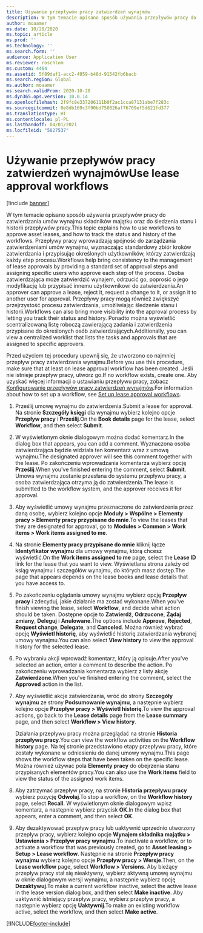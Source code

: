 ```yaml
---
title: Używanie przepływów pracy zatwierdzeń wynajmów
description: W tym temacie opisano sposób używania przepływów pracy do zatwierdzania umów wynajmu składników majątku oraz do śledzenia stanu i historii przepływów pracy.
author: moaamer
ms.date: 10/28/2020
ms.topic: article
ms.prod: ''
ms.technology: ''
ms.search.form: ''
audience: Application User
ms.reviewer: roschlom
ms.custom: 4464
ms.assetid: 5f89daf1-acc2-4959-b48d-91542fb6bacb
ms.search.region: Global
ms.author: moaamer
ms.search.validFrom: 2020-10-28
ms.dyn365.ops.version: 10.0.14
ms.openlocfilehash: 2f9fc8e337206111b0f2ac1cca87131abe7f283c
ms.sourcegitcommit: 0e8db169c3f90bd750826af76709ef5d621fd377
ms.translationtype: HT
ms.contentlocale: pl-PL
ms.lasthandoff: 04/01/2021
ms.locfileid: "5827537"
---
```

# <a name="use-lease-approval-workflows"></a><span data-ttu-id="8b400-103">Używanie przepływów pracy zatwierdzeń wynajmów</span><span class="sxs-lookup"><span data-stu-id="8b400-103">Use lease approval workflows</span></span>

[!include [banner](../includes/banner.md)]

<span data-ttu-id="8b400-104">W tym temacie opisano sposób używania przepływów pracy do zatwierdzania umów wynajmu składników majątku oraz do śledzenia stanu i historii przepływów pracy.</span><span class="sxs-lookup"><span data-stu-id="8b400-104">This topic explains how to use workflows to approve asset leases, and how to track the status and history of the workflows.</span></span> <span data-ttu-id="8b400-105">Przepływy pracy wprowadzają spójność do zarządzania zatwierdzeniami umów wynajmu, wyznaczając standardowy zbiór kroków zatwierdzania i przypisując określonych użytkowników, którzy zatwierdzają każdy etap procesu.</span><span class="sxs-lookup"><span data-stu-id="8b400-105">Workflows help bring consistency to the management of lease approvals by providing a standard set of approval steps and assigning specific users who approve each step of the process.</span></span> <span data-ttu-id="8b400-106">Osoba zatwierdzająca może zatwierdzić wynajem, odrzucić go, poprosić o jego modyfikację lub przypisać innemu użytkownikowi do zatwierdzenia.</span><span class="sxs-lookup"><span data-stu-id="8b400-106">An approver can approve a lease, reject it, request a change to it, or assign it to another user for approval.</span></span> <span data-ttu-id="8b400-107">Przepływy pracy mogą również zwiększyć przejrzystość procesu zatwierdzania, umożliwiając śledzenie stanu i historii.</span><span class="sxs-lookup"><span data-stu-id="8b400-107">Workflows can also bring more visibility into the approval process by letting you track their status and history.</span></span> <span data-ttu-id="8b400-108">Ponadto można wyświetlić scentralizowaną listę roboczą zawierającą zadania i zatwierdzenia przypisane do określonych osób zatwierdzających.</span><span class="sxs-lookup"><span data-stu-id="8b400-108">Additionally, you can view a centralized worklist that lists the tasks and approvals that are assigned to specific approvers.</span></span>

<span data-ttu-id="8b400-109">Przed użyciem tej procedury upewnij się, że utworzono co najmniej przepływ pracy zatwierdzania wynajmu.</span><span class="sxs-lookup"><span data-stu-id="8b400-109">Before you use this procedure, make sure that at least on lease approval workflow has been created.</span></span> <span data-ttu-id="8b400-110">Jeśli nie istnieje przepływ pracy, utwórz go.</span><span class="sxs-lookup"><span data-stu-id="8b400-110">If no workflow exists, create one.</span></span> <span data-ttu-id="8b400-111">Aby uzyskać więcej informacji o ustawianiu przepływu pracy, zobacz [Konfigurowanie przepływów pracy zatwierdzeń wynajmów](set-up-lease-wrkflw.md).</span><span class="sxs-lookup"><span data-stu-id="8b400-111">For information about how to set up a workflow, see [Set up lease approval workflows](set-up-lease-wrkflw.md).</span></span>

1. <span data-ttu-id="8b400-112">Prześlij umowę wynajmu do zatwierdzenia.</span><span class="sxs-lookup"><span data-stu-id="8b400-112">Submit a lease for approval.</span></span> <span data-ttu-id="8b400-113">Na stronie **Szczegóły księgi** dla wynajmu wybierz kolejno opcje **Przepływ pracy** i **Prześlij**.</span><span class="sxs-lookup"><span data-stu-id="8b400-113">On the **Book details** page for the lease, select **Workflow**, and then select **Submit**.</span></span>
2. <span data-ttu-id="8b400-114">W wyświetlonym oknie dialogowym można dodać komentarz.</span><span class="sxs-lookup"><span data-stu-id="8b400-114">In the dialog box that appears, you can add a comment.</span></span> <span data-ttu-id="8b400-115">Wyznaczona osoba zatwierdzająca będzie widziała ten komentarz wraz z umową wynajmu.</span><span class="sxs-lookup"><span data-stu-id="8b400-115">The designated approver will see this comment together with the lease.</span></span> <span data-ttu-id="8b400-116">Po zakończeniu wprowadzania komentarza wybierz opcję **Prześlij**.</span><span class="sxs-lookup"><span data-stu-id="8b400-116">When you've finished entering the comment, select **Submit**.</span></span> <span data-ttu-id="8b400-117">Umowa wynajmu zostanie przesłana do systemu przepływu pracy, a osoba zatwierdzająca otrzyma ją do zatwierdzenia.</span><span class="sxs-lookup"><span data-stu-id="8b400-117">The lease is submitted to the workflow system, and the approver receives it for approval.</span></span>
3. <span data-ttu-id="8b400-118">Aby wyświetlić umowy wynajmu przeznaczone do zatwierdzenia przez daną osobę, wybierz kolejno opcje **Moduły \> Wspólne \> Elementy pracy \> Elementy pracy przypisane do mnie**.</span><span class="sxs-lookup"><span data-stu-id="8b400-118">To view the leases that they are designated for approval, go to **Modules \> Common \> Work items \> Work items assigned to me**.</span></span>
4. <span data-ttu-id="8b400-119">Na stronie **Elementy pracy przypisane do mnie** kliknij łącze **Identyfikator wynajmu** dla umowy wynajmu, którą chcesz wyświetlić.</span><span class="sxs-lookup"><span data-stu-id="8b400-119">On the **Work items assigned to me** page, select the **Lease ID** link for the lease that you want to view.</span></span> <span data-ttu-id="8b400-120">Wyświetlana strona zależy od ksiąg wynajmu i szczegółów wynajmu, do których masz dostęp.</span><span class="sxs-lookup"><span data-stu-id="8b400-120">The page that appears depends on the lease books and lease details that you have access to.</span></span>
5. <span data-ttu-id="8b400-121">Po zakończeniu oglądania umowy wynajmu wybierz opcję **Przepływ pracy** i zdecyduj, jakie działanie ma zostać wykonane.</span><span class="sxs-lookup"><span data-stu-id="8b400-121">When you've finish viewing the lease, select **Workflow**, and decide what action should be taken.</span></span> <span data-ttu-id="8b400-122">Dostępne opcje to **Zatwierdź**, **Odrzucone**, **Żądaj zmiany**, **Deleguj** i **Anulowane**.</span><span class="sxs-lookup"><span data-stu-id="8b400-122">The options include **Approve**, **Rejected**, **Request change**, **Delegate**, and **Canceled**.</span></span> <span data-ttu-id="8b400-123">Można również wybrać opcję **Wyświetl historię**, aby wyświetlić historię zatwierdzania wybranej umowy wynajmu.</span><span class="sxs-lookup"><span data-stu-id="8b400-123">You can also select **View history** to view the approval history for the selected lease.</span></span>
6. <span data-ttu-id="8b400-124">Po wybraniu akcji wprowadź komentarz, który ją opisuje.</span><span class="sxs-lookup"><span data-stu-id="8b400-124">After you've selected an action, enter a comment to describe the action.</span></span> <span data-ttu-id="8b400-125">Po zakończeniu wprowadzania komentarza wybierz z listy akcję **Zatwierdzone**.</span><span class="sxs-lookup"><span data-stu-id="8b400-125">When you've finished entering the comment, select the **Approved** action in the list.</span></span>
7. <span data-ttu-id="8b400-126">Aby wyświetlić akcje zatwierdzania, wróć do strony **Szczegóły wynajmu** ze strony **Podsumowanie wynajmu**, a następnie wybierz kolejno opcje **Przepływ pracy \> Wyświetl historię**.</span><span class="sxs-lookup"><span data-stu-id="8b400-126">To view the approval actions, go back to the **Lease details** page from the **Lease summary** page, and then select **Workflow \> View history**.</span></span>

    <span data-ttu-id="8b400-127">Działania przepływu pracy można przeglądać na stronie **Historia przepływu pracy**.</span><span class="sxs-lookup"><span data-stu-id="8b400-127">You can view the workflow activities on the **Workflow history** page.</span></span> <span data-ttu-id="8b400-128">Na tej stronie przedstawiono etapy przepływu pracy, które zostały wykonane w odniesieniu do danej umowy wynajmu.</span><span class="sxs-lookup"><span data-stu-id="8b400-128">This page shows the workflow steps that have been taken on the specific lease.</span></span> <span data-ttu-id="8b400-129">Można również używać pola **Elementy pracy** do obejrzenia stanu przypisanych elementów pracy.</span><span class="sxs-lookup"><span data-stu-id="8b400-129">You can also use the **Work items** field to view the status of the assigned work items.</span></span>

8. <span data-ttu-id="8b400-130">Aby zatrzymać przepływ pracy, na stronie **Historia przepływu pracy** wybierz pozycję **Odwołaj**.</span><span class="sxs-lookup"><span data-stu-id="8b400-130">To stop a workflow, on the **Workflow history** page, select **Recall**.</span></span> <span data-ttu-id="8b400-131">W wyświetlonym oknie dialogowym wpisz komentarz, a następnie wybierz przycisk **OK**.</span><span class="sxs-lookup"><span data-stu-id="8b400-131">In the dialog box that appears, enter a comment, and then select **OK**.</span></span>
9. <span data-ttu-id="8b400-132">Aby dezaktywować przepływ pracy lub uaktywnić uprzednio utworzony przepływ pracy, wybierz kolejno opcje **Wynajem składnika majątku \> Ustawienia \> Przepływ pracy wynajmu**.</span><span class="sxs-lookup"><span data-stu-id="8b400-132">To inactivate a workflow, or to activate a workflow that was previously created, go to **Asset leasing \> Setup \> Lease workflow**.</span></span> <span data-ttu-id="8b400-133">Następnie na stronie **Przepływ pracy wynajmu** wybierz kolejno opcje **Przepływ pracy \> Wersje**.</span><span class="sxs-lookup"><span data-stu-id="8b400-133">Then, on the **Lease workflow** page, select **Workflow \> Versions**.</span></span> <span data-ttu-id="8b400-134">Aby bieżący przepływ pracy stał się nieaktywny, wybierz aktywną umowę wynajmu w oknie dialogowym wersji wynajmu, a następnie wybierz opcję **Dezaktywuj**.</span><span class="sxs-lookup"><span data-stu-id="8b400-134">To make a current workflow inactive, select the active lease in the lease version dialog box, and then select **Make inactive**.</span></span> <span data-ttu-id="8b400-135">Aby uaktywnić istniejący przepływ pracy, wybierz przepływ pracy, a następnie wybierz opcję **Uaktywnij**.</span><span class="sxs-lookup"><span data-stu-id="8b400-135">To make an existing workflow active, select the workflow, and then select **Make active**.</span></span>


[!INCLUDE[footer-include](../../includes/footer-banner.md)]